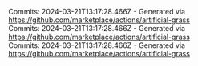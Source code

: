 Commits: 2024-03-21T13:17:28.466Z - Generated via https://github.com/marketplace/actions/artificial-grass
<br>
Commits: 2024-03-21T13:17:28.466Z - Generated via https://github.com/marketplace/actions/artificial-grass
<br>
Commits: 2024-03-21T13:17:28.466Z - Generated via https://github.com/marketplace/actions/artificial-grass
<br>
